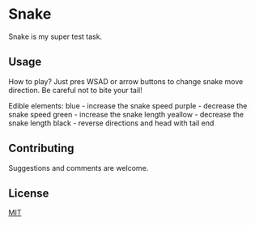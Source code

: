 # Snake

Snake is my super test task.

## Usage

How to play? Just pres WSAD or arrow buttons to change snake move direction.
Be careful not to bite your tail!

Edible elements:
blue - increase the snake speed
purple - decrease the snake speed
green - increase the snake length
yeallow - decrease the snake length
black - reverse directions and head with tail end

## Contributing

Suggestions and comments are welcome.


## License

[MIT](https://choosealicense.com/licenses/mit/)
